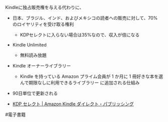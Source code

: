
Kindleに独占販売権を与える代わりに、
- 日本、ブラジル、インド、およびメキシコの読者への販売に対して、70% のロイヤリティを受け取る権利
    - KDPセレクトに入らない場合は35%なので、収入が倍になる
- Kindle Unlimited
    - 無料読み放題
- Kindle オーナーライブラリー
    - Kindle を持っている Amazon プライム会員が 1 か月に 1 冊好きな本を選んで期限なしに利用できるライブラリー
に追加される仕組み

- 90日単位で更新される

- [KDP セレクト | Amazon Kindle ダイレクト・パブリッシング](https://kdp.amazon.co.jp/ja_JP/help/topic/G200798990)

#電子書籍
